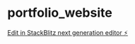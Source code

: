# portfolio_website

[Edit in StackBlitz next generation editor ⚡️](https://stackblitz.com/~/github.com/siddartha-10/portfolio_website)